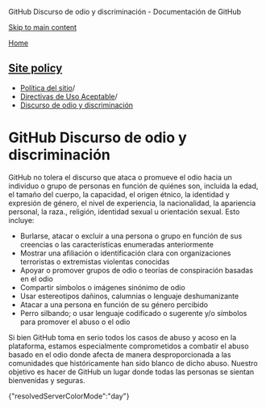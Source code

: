 GitHub Discurso de odio y discriminación - Documentación de GitHub

[Skip to main content](#main-content)

[Home](/es)

[Site policy](/es/site-policy)
----------

* [Política del sitio](/es/site-policy)/
* [Directivas de Uso Aceptable](/es/site-policy/acceptable-use-policies)/
* [Discurso de odio y discriminación](/es/site-policy/acceptable-use-policies/github-hate-speech-and-discrimination)

GitHub Discurso de odio y discriminación
==========

GitHub no tolera el discurso que ataca o promueve el odio hacia un individuo o grupo de personas en función de quiénes son, incluida la edad, el tamaño del cuerpo, la capacidad, el origen étnico, la identidad y expresión de género, el nivel de experiencia, la nacionalidad, la apariencia personal, la raza., religión, identidad sexual u orientación sexual. Esto incluye:

* Burlarse, atacar o excluir a una persona o grupo en función de sus creencias o las características enumeradas anteriormente
* Mostrar una afiliación o identificación clara con organizaciones terroristas o extremistas violentas conocidas
* Apoyar o promover grupos de odio o teorías de conspiración basadas en el odio
* Compartir símbolos o imágenes sinónimo de odio
* Usar estereotipos dañinos, calumnias o lenguaje deshumanizante
* Atacar a una persona en función de su género percibido
* Perro silbando; o usar lenguaje codificado o sugerente y/o símbolos para promover el abuso o el odio

Si bien GitHub toma en serio todos los casos de abuso y acoso en la plataforma, estamos especialmente comprometidos a combatir el abuso basado en el odio donde afecta de manera desproporcionada a las comunidades que históricamente han sido blanco de dicho abuso. Nuestro objetivo es hacer de GitHub un lugar donde todas las personas se sientan bienvenidas y seguras.

{"resolvedServerColorMode":"day"}
